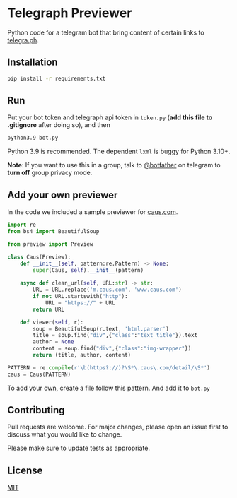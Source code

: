 # Telegraph Previewer

Python code for a telegram bot that bring content of certain links to [telegra.ph](https://telegra.ph).

## Installation


```bash
pip install -r requirements.txt
```

## Run

Put your bot token and telegraph api token in `token.py` (**add this file to .gitignore** after doing so), and then

```bash
python3.9 bot.py
```

Python 3.9 is recommended. The dependent `lxml` is buggy for Python 3.10+.

**Note**: If you want to use this in a group, talk to [@botfather](https://t.me/botfather) on telegram to **turn off** group privacy mode.

## Add your own previewer

In the code we included a sample previewer for [caus.com](https://caus.com).

```python
import re
from bs4 import BeautifulSoup

from preview import Preview

class Caus(Preview):
    def __init__(self, pattern:re.Pattern) -> None:
        super(Caus, self).__init__(pattern)
    
    async def clean_url(self, URL:str) -> str:
        URL = URL.replace('m.caus.com', 'www.caus.com')
        if not URL.startswith("http"):
            URL = "https://" + URL
        return URL

    def viewer(self, r):
        soup = BeautifulSoup(r.text, 'html.parser')
        title = soup.find("div",{"class":"text_title"}).text
        author = None
        content = soup.find("div",{"class":"img-wrapper"})
        return (title, author, content)

PATTERN = re.compile(r'\b(https?://)?\S*\.caus\.com/detail/\S*')
caus = Caus(PATTERN)
```

To add your own, create a file follow this pattern. And add it to `bot.py`

## Contributing

Pull requests are welcome. For major changes, please open an issue first
to discuss what you would like to change.

Please make sure to update tests as appropriate.

## License

[MIT](https://choosealicense.com/licenses/mit/)
